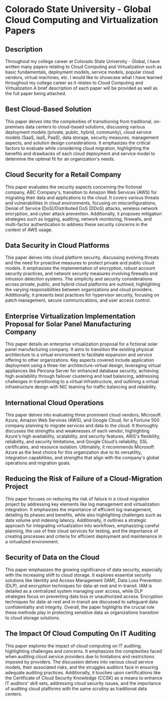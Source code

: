 <h1>Colorado State University - Global Cloud Computing and Virtualization Papers</h1>

<h2>Description</h2>
Throughout my college career at Colorado State University - Global, I have written many papers relating to Cloud Computing and Virtualization such as basic fundamentals, deployment models, service models, popular cloud vendors, virtual machines, etc. I would like to showcase what I have learned throughout my college career as it relates to Cloud Computing and Virtualization A brief description of each paper will be provided as well as the full paper being attached.

<h2>Best Cloud-Based Solution</h2>
This paper delves into the complexities of transitioning from traditional, on-premises data centers to cloud-based solutions, discussing various deployment models (private, public, hybrid, community), cloud service models (SaaS, IaaS, PaaS), data storage, security measures, management aspects, and solution design considerations. It emphasizes the critical factors to evaluate while considering cloud migration, highlighting the benefits and drawbacks of each cloud deployment and service model to determine the optimal fit for an organization's needs.

<h2>Cloud Security for a Retail Company</h2>
This paper evaluates the security aspects concerning the fictional company, ABC Company's, transition to Amazon Web Services (AWS) for migrating their data and applications to the cloud. It covers various threats and vulnerabilities in cloud environments, focusing on misconfigurations, Denial of Service (DoS)/Distributed DoS (DDoS) attacks, wireless network encryption, and cyber attack prevention. Additionally, it proposes mitigation strategies such as logging, auditing, network monitoring, firewalls, and multi-factor authentication to address these security concerns in the context of AWS usage.

<h2>Data Security in Cloud Platforms</h2>
This paper delves into cloud platform security, discussing evolving threats and the need for proactive measures to protect private and public cloud models. It emphasizes the implementation of encryption, robust account security practices, and network security measures involving firewalls and intrusion detection systems. The simplicity and security considerations across private, public, and hybrid cloud platforms are outlined, highlighting the varying responsibilities between organizations and cloud providers. Additionally, it presents best practices for hypervisor security, focusing on patch management, secure communications, and user access control.

<h2>Enterprise Virtualization Implementation Proposal for Solar
Panel Manufacturing Company</h2>
This paper details an enterprise virtualization proposal for a fictional solar panel manufacturing company. It aims to transition the existing physical architecture to a virtual environment to facilitate expansion and service offering to other organizations. Key aspects covered include application deployment using a three-tier architecture-virtual design, leveraging virtual appliances like Percona Server for enhanced database security, achieving high availability through failover clustering and load balancing, addressing challenges in transitioning to a virtual infrastructure, and outlining a virtual infrastructure design with NIC teaming for traffic balancing and reliability.

<h2>International Cloud Operations</h2>
This paper delves into evaluating three prominent cloud vendors, Microsoft Azure, Amazon Web Services (AWS), and Google Cloud, for a Fortune 500 company planning to migrate services and data to the cloud. It thoroughly discusses the strengths and weaknesses of each vendor, highlighting Azure's high availability, scalability, and security features, AWS's flexibility, reliability, and security limitations, and Google Cloud's reliability, SSL certificates, and resource isolation. Ultimately, it recommends Microsoft Azure as the best choice for this organization due to its versatility, integration capabilities, and strengths that align with the company's global operations and migration goals.

<h2>Reducing the Risk of Failure of a Cloud-Migration Project</h2>
This paper focuses on reducing the risk of failure in a cloud migration project by addressing key elements like log management and virtualization integration. It emphasizes the importance of efficient log management, detailing its phases and benefits, while also highlighting challenges such as data volume and indexing latency. Additionally, it outlines a strategic approach for integrating virtualization into workflows, emphasizing careful planning, the use of free cloud services for testing, and the importance of creating processes and criteria for efficient deployment and maintenance in a virtualized environment.

<h2>Security of Data on the Cloud</h2>
This paper emphasizes the growing significance of data security, especially with the increasing shift to cloud storage. It explores essential security solutions like Identity and Access Management (IAM), Data Loss Prevention (DLP), and encryption techniques for data-at-rest and in-transit. IAM is detailed as a centralized system managing user access, while DLP strategies focus on preventing data loss or unauthorized access. Encryption techniques for data-at-rest and in-transit are discussed to safeguard data confidentiality and integrity. Overall, the paper highlights the crucial role these methods play in protecting sensitive data as organizations transition to cloud storage solutions.

<h2>The Impact Of Cloud Computing On IT Auditing</h2>
This paper explores the impact of cloud computing on IT auditing, highlighting challenges and concerns. It emphasizes the complexities faced when auditing cloud service providers due to limitations and restrictions imposed by providers. The discussion delves into various cloud service models, their associated risks, and the struggles auditors face in ensuring adequate auditing practices. Additionally, it touches upon certifications like the Certificate of Cloud Security Knowledge (CCSK) as a means to enhance IT auditors' skill sets, addressing cloud security issues, and the importance of auditing cloud platforms with the same scrutiny as traditional data centers.
